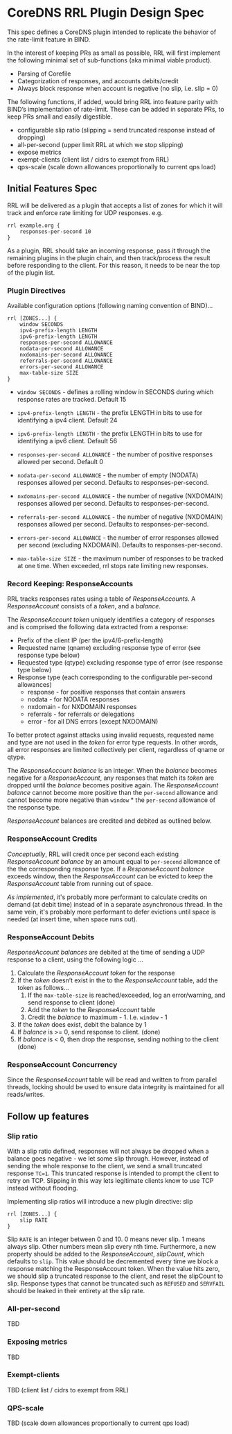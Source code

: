 # CoreDNS RRL Plugin Design Spec

This spec defines a CoreDNS plugin intended to replicate the behavior of
the rate-limit feature in BIND.

In the interest of keeping PRs as small as possible, RRL will first
implement the following minimal set of sub-functions (aka minimal viable product).

* Parsing of Corefile
* Categorization of responses, and accounts debits/credit
* Always block response when account is negative (no slip, i.e. slip = 0)

The following functions, if added, would bring RRL into feature parity
with BIND’s implementation of  rate-limit.  These can be added in
separate PRs, to keep PRs small and easily digestible.

* configurable slip ratio (slipping = send truncated response instead of dropping)
* all-per-second (upper limit RRL at which we stop slipping)
* expose metrics
* exempt-clients (client list / cidrs to exempt from RRL)
* qps-scale (scale down allowances proportionally to current qps load)


## Initial Features Spec

RRL will be delivered as a plugin that accepts a list of zones for which
it will track and enforce rate limiting for UDP responses. e.g.

```
rrl example.org {
    responses-per-second 10
}
```

As a plugin, RRL should take an incoming response, pass it through the
remaining plugins in the plugin chain, and then track/process the result
before responding to the client. For this reason, it needs to be near the
top of the plugin list.

### Plugin Directives

Available configuration options (following naming convention of BIND)…

```
rrl [ZONES...] {
    window SECONDS
    ipv4-prefix-length LENGTH
    ipv6-prefix-length LENGTH
    responses-per-second ALLOWANCE
    nodata-per-second ALLOWANCE
    nxdomains-per-second ALLOWANCE
    referrals-per-second ALLOWANCE
    errors-per-second ALLOWANCE
    max-table-size SIZE
}
```

* `window SECONDS` - defines a rolling window in SECONDS during which response rates are tracked. Default 15

* `ipv4-prefix-length LENGTH` - the prefix LENGTH in bits to use for identifying a ipv4 client. Default 24

* `ipv6-prefix-length LENGTH` - the prefix LENGTH in bits to use for identifying a ipv6 client. Default 56

* `responses-per-second ALLOWANCE` - the number of positive responses allowed per second. Default 0

* `nodata-per-second ALLOWANCE` - the number of empty (NODATA) responses allowed per second. Defaults to responses-per-second.

* `nxdomains-per-second ALLOWANCE` - the number of negative (NXDOMAIN) responses allowed per second. Defaults to responses-per-second.

* `referrals-per-second ALLOWANCE` - the number of negative (NXDOMAIN) responses allowed per second. Defaults to responses-per-second.

* `errors-per-second ALLOWANCE` - the number of error responses allowed per second (excluding NXDOMAIN). Defaults to responses-per-second.

* `max-table-size SIZE` - the maximum number of responses to be tracked at one time. When exceeded, rrl stops rate limiting new responses.


### Record Keeping: ResponseAccounts

RRL tracks responses rates using a table of *ResponseAccounts*.  A
*ResponseAccount* consists of a *token*, and a *balance*.

The *ResponseAccount* *token* uniquely identifies a category of responses and is
comprised the following data extracted from a response:

* Prefix of the client IP (per the  ipv4/6-prefix-length)
* Requested name (qname) excluding response type of error (see response type below)
* Requested type (qtype) excluding response type of error (see response type below)
* Response type (each corresponding to the configurable per-second allowances)
  * response - for positive responses that contain answers
  * nodata - for NODATA responses
  * nxdomain - for NXDOMAIN responses
  * referrals - for referrals or delegations
  * error - for all DNS errors (except NXDOMAIN)

To better protect against attacks using invalid requests, requested name and type are not used in the *token* for error type requests. In other words, all error responses are limited collectively per client, regardless of qname or qtype.

The *ResponseAccount balance* is an integer. When the *balance* becomes negative
for a *ResponseAccount*, any responses that match its *token* are dropped until
the *balance* becomes positive again.
The *ResponseAccount balance* cannot become more positive than the `per-second` allowance and
cannot become more negative than `window` * the `per-second` allowance of the
response type.

*ResponseAccount* balances are credited and debited as outlined below.


### ResponseAccount Credits

_Conceptually_, RRL will credit once per second each existing *ResponseAccount balance* by an amount equal to `per-second` allowance of the the corresponding response type. If a *ResponseAccount balance* exceeds window, then the *ResponseAccount* can be evicted to keep the *ResponseAccount* table from running out of space.

_As implemented_, it's probably more performant to calculate credits on demand (at debit time) instead of in a separate asynchronous thread.  In the same vein, it's probably more performant to defer evictions until space is needed (at insert time, when space runs out).

### ResponseAccount Debits

*ResponseAccount balances* are debited at the time of sending a UDP response to a client, using the following logic ...

1. Calculate the *ResponseAccount token* for the response
1. If the *token* doesn’t exist in the to the *ResponseAccount* table, add the token as follows…
   1. If the `max-table-size` is reached/exceeded, log an error/warning, and send response to client (done)
   1. Add the *token* to the *ResponseAccount* table
   1. Credit the *balance* to maximum - 1.  I.e. `window`  - 1
1. If the *token* does exist, debit the balance by 1
1. If *balance* is >= 0, send response to client. (done)
1. If *balance* is < 0, then drop the response, sending nothing to the client (done)

### ResponseAccount Concurrency

Since the *ResponseAccount* table will be read and written to from parallel threads, locking should be used to ensure data integrity is maintained for all reads/writes.

## Follow up features

### Slip ratio

With a slip ratio defined, responses will not always be dropped when a balance goes negative - we let some slip through.
However, instead of sending the whole response to the client, we send a small truncated response `TC=1`. This truncated response is intended to prompt the client to retry on TCP.
Slipping in this way lets legitimate clients know to use TCP instead without flooding.

Implementing slip ratios will introduce a new plugin directive: slip

```
rrl [ZONES...] {
    slip RATE
}
```

Slip `RATE` is an integer between 0 and 10.  0 means never slip.  1 means always slip. Other numbers mean slip every nth time.
Furthermore, a new property should be added to the *ResponseAccount*, *slipCount*, which defaults to `slip`.  This value should be decremented every time we block a response matching the ResponseAccount token.
When the value hits zero, we should slip a truncated response to the client, and reset the slipCount to slip.
Response types that cannot be truncated such as `REFUSED` and `SERVFAIL` should be leaked in their entirety at the slip rate.

### All-per-second

TBD

### Exposing metrics

TBD

### Exempt-clients

TBD (client list / cidrs to exempt from RRL)

### QPS-scale

TBD (scale down allowances proportionally to current qps load)
